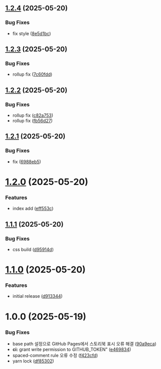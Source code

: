 ## [1.2.4](https://github.com/Celinejoo/design-system/compare/v1.2.3...v1.2.4) (2025-05-20)


### Bug Fixes

* fix style ([8e5d1bc](https://github.com/Celinejoo/design-system/commit/8e5d1bc75cf719c565bcaf2d04edd9e5bb97d716))

## [1.2.3](https://github.com/Celinejoo/design-system/compare/v1.2.2...v1.2.3) (2025-05-20)


### Bug Fixes

* rollup fix ([7c60fdd](https://github.com/Celinejoo/design-system/commit/7c60fdd974db2c3213c4c21b84617fe1e3836ed8))

## [1.2.2](https://github.com/Celinejoo/design-system/compare/v1.2.1...v1.2.2) (2025-05-20)


### Bug Fixes

* rollup fix ([c82a753](https://github.com/Celinejoo/design-system/commit/c82a753ae23495f77a1989159d56ac61a7615b31))
* rollup fix ([fb56d27](https://github.com/Celinejoo/design-system/commit/fb56d27dcfaf5388b5214f235f72d1d86ca07874))

## [1.2.1](https://github.com/Celinejoo/design-system/compare/v1.2.0...v1.2.1) (2025-05-20)


### Bug Fixes

* fix ([6988eb5](https://github.com/Celinejoo/design-system/commit/6988eb591a8d510262cadd5b8842a22e685b9f33))

# [1.2.0](https://github.com/Celinejoo/design-system/compare/v1.1.1...v1.2.0) (2025-05-20)


### Features

* index add ([eff553c](https://github.com/Celinejoo/design-system/commit/eff553c2e0fba004945b040dddfea3bbed297880))

## [1.1.1](https://github.com/Celinejoo/design-system/compare/v1.1.0...v1.1.1) (2025-05-20)


### Bug Fixes

* css build ([d95914d](https://github.com/Celinejoo/design-system/commit/d95914dc9fecdc60c9fee88eda35a00e0510c8ac))

# [1.1.0](https://github.com/Celinejoo/design-system/compare/v1.0.0...v1.1.0) (2025-05-20)


### Features

* initial release ([d913344](https://github.com/Celinejoo/design-system/commit/d91334454321cdf4ad190b45bb482e4d7d0142b0))

# 1.0.0 (2025-05-19)


### Bug Fixes

* base path 설정으로 GitHub Pages에서 스토리북 표시 오류 해결 ([90a9eca](https://github.com/Celinejoo/design-system/commit/90a9eca822791849ccef4f51ed6ef8751272dda9))
* **ci:** grant write permission to GITHUB_TOKEN" ([e469834](https://github.com/Celinejoo/design-system/commit/e469834ec2d72418601b5baf5027e44355a7c14a))
* spaced-comment rule 오류 수정 ([f423cfd](https://github.com/Celinejoo/design-system/commit/f423cfdf8d1665622ab0160d84d0e3074fd0d9a5))
* yarn lock ([df85302](https://github.com/Celinejoo/design-system/commit/df85302698157add5f5947a78577499948fb9258))
